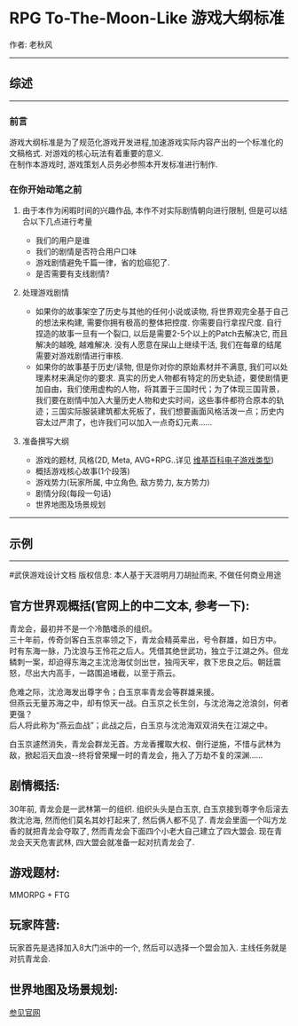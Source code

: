 # RPG To-The-Moon-Like 游戏大纲标准

作者: 老秋风

---
## 综述
---
### 前言
游戏大纲标准是为了规范化游戏开发进程,加速游戏实际内容产出的一个标准化的文稿格式. 对游戏的核心玩法有着重要的意义.   
在制作本游戏时, 游戏策划人员务必参照本开发标准进行制作.  
### 在你开始动笔之前
1. 由于本作为闲暇时间的兴趣作品, 本作不对实际剧情朝向进行限制, 但是可以结合以下几点进行考量
     - 我们的用户是谁
     - 我们的剧情是否符合用户口味
     - 游戏剧情避免千篇一律，省的尬癌犯了.
     - 是否需要有支线剧情?

2. 处理游戏剧情
     - 如果你的故事架空了历史与其他的任何小说或读物, 将世界观完全基于自己的想法来构建, 需要你拥有极高的整体把控度. 你需要自行拿捏尺度. 自行捏造的故事一旦有一个裂口, 以后是需要2-5个以上的Patch去解决它, 而且解决的越晚, 越难解决. 没有人愿意在屎山上继续干活, 我们在每章的结尾需要对游戏剧情进行审核.
     - 如果你的故事基于历史/读物, 但是你对你的原始素材并不满意, 我们可以处理素材来满足你的要求. 真实的历史人物都有特定的历史轨迹，要使剧情更加自由，我们使用虚构的人物，将其置于三国时代；为了体现三国背景，我们要在剧情中加入大量历史人物和史实时间，这些事件都符合原本的轨迹；三国实际服装建筑都太死板了，我们想要画面风格活泼一点；历史内容太过严肃了，也许我们可以加入一点奇幻元素……

3. 准备撰写大纲
     - 游戏的题材, 风格(2D, Meta, AVG+RPG..详见 [维基百科电子游戏类型](https://zh.wikipedia.org/wiki/%E7%94%B5%E5%AD%90%E6%B8%B8%E6%88%8F%E7%B1%BB%E5%9E%8B))
     - 概括游戏核心故事(1个段落)
     - 游戏势力(玩家所属, 中立角色, 敌方势力, 友方势力)
     - 剧情分段(每段一句话)
     - 世界地图及场景规划

---
## 示例
---
#武侠游戏设计文档
版权信息: 本人基于天涯明月刀胡扯而来, 不做任何商业用途  
## 官方世界观概括(官网上的中二文本, 参考一下):
青龙会，最初并不是一个冷酷嗜杀的组织。  
三十年前，传奇剑客白玉京率领之下，青龙会精英辈出，号令群雄，如日方中。  
时有东海一脉，乃沈浪与王怜花之后人。凭借其绝世武功，独立于江湖之外。但龙鳞刺一案，却迫得东海之主沈沧海仗剑出世，独闯天牢，救下忠良之后。朝廷震怒，尽出大内高手，一路围追堵截，以至于燕云。  
  
危难之际，沈沧海发出尊字令；白玉京率青龙会等群雄来援。  
但燕云无量苏海之中，却有惊天一战。白玉京之长生剑，与沈沧海之沧浪剑，何者更强？  
后人将此称为“燕云血战”；此战之后，白玉京与沈沧海双双消失在江湖之中。  
  
白玉京遽然消失，青龙会群龙无首。方龙香攫取大权、倒行逆施，不惜与武林为敌，掀起滔天血浪--终将曾荣耀一时的青龙会，拖入了万劫不复的深渊……  
## 剧情概括:
30年前, 青龙会是一武林第一的组织. 组织头头是白玉京, 白玉京接到尊字令后滚去救沈沧海, 然而他们莫名其妙打起来了, 然后俩人都不见了. 青龙会里面一个叫方龙香的就把青龙会夺取了, 然而青龙会下面四个小老大自己建立了四大盟会. 现在青龙会天天危害武林, 四大盟会就准备一起对抗青龙会了.  
## 游戏题材:
MMORPG + FTG
## 玩家阵营:
玩家首先是选择加入8大门派中的一个, 然后可以选择一个盟会加入. 主线任务就是对抗青龙会.
## 世界地图及场景规划:
[参见官网](http://wuxia.qq.com/gamedata/maps/)
